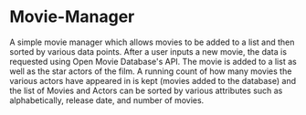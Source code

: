 # Movie-Manager
A simple movie manager which allows movies to be added to a list and then sorted by various data points.
After a user inputs a new movie, the data is requested using Open Movie Database's API. The movie is added to a list
as well as the star actors of the film. A running count of how many movies the various actors have appeared in is kept (movies added to the database) and the list of Movies and Actors can be sorted by various attributes such as alphabetically, release date, and number of movies.
